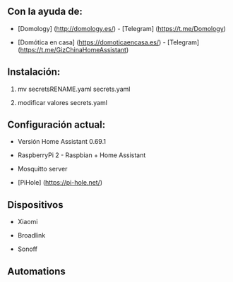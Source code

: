 ## Con la ayuda de:

- [Domology] (http://domology.es/) - [Telegram] (https://t.me/Domology)

- [Domótica en casa] (https://domoticaencasa.es/) - [Telegram] (https://t.me/GizChinaHomeAssistant)

## Instalación:

1. mv secretsRENAME.yaml secrets.yaml

2. modificar valores secrets.yaml


## Configuración actual:

- Versión Home Assistant 0.69.1

- RaspberryPi 2 - Raspbian + Home Assistant

- Mosquitto server

- [PiHole] (https://pi-hole.net/)


## Dispositivos

- Xiaomi

- Broadlink

- Sonoff

## Automations

